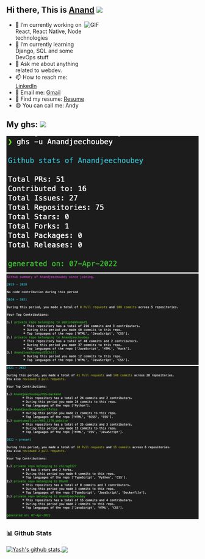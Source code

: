 <h2> Hi there, This is <a href="https://anandjeechoubey.netlify.app/">Anand</a> <img src="https://media.giphy.com/media/hvRJCLFzcasrR4ia7z/giphy.gif" width="25px"> </h2>

<img align="right" alt="GIF" src="https://media.giphy.com/media/ule4vhcY1xEKQ/giphy.gif" width="300" height="300">

- 🔭 I’m currently working on React, React Native, Node technologies
- 🌱 I’m currently learning Django, SQL and some DevOps stuff
- 💬 Ask me about anything related to webdev.
- 📫 How to reach me: [LinkedIn](https://www.linkedin.com/in/anand-jee-choubey/)
- 📩 Email me: [Gmail](mailto:anandjechoubey@gmail.com)
- 📜 Find my resume: [Resume](https://anandjeechoubey.netlify.app/assets/Resume.pdf)
- 😄 You can call me: Andy

<h2> My ghs: <img src="https://media.giphy.com/media/8lQyyys3SGBoUUxrUp/giphy.gif" width="25px"> </h2>

<img src="./ghs1.png">
<img src="./ghs2.png">
<img src="./ghs3.png">

### 📊 Github Stats

<a href="https://github.com/Anandjeechoubey">
  <img align="center" src="https://github-readme-stats.vercel.app/api?username=Anandjeechoubey&show_icons=true&include_all_commits=true&theme=material-palenight" alt="Yash's github stats" style="width:56%;" />
</a>
<a href="https://github.com/Anandjeechoubey">
  <img align="center" src="https://github-readme-stats.vercel.app/api/top-langs/?username=Anandjeechoubey&layout=compact&theme=material-palenight&langs_count=8" style="width:40%;" />
</a>

